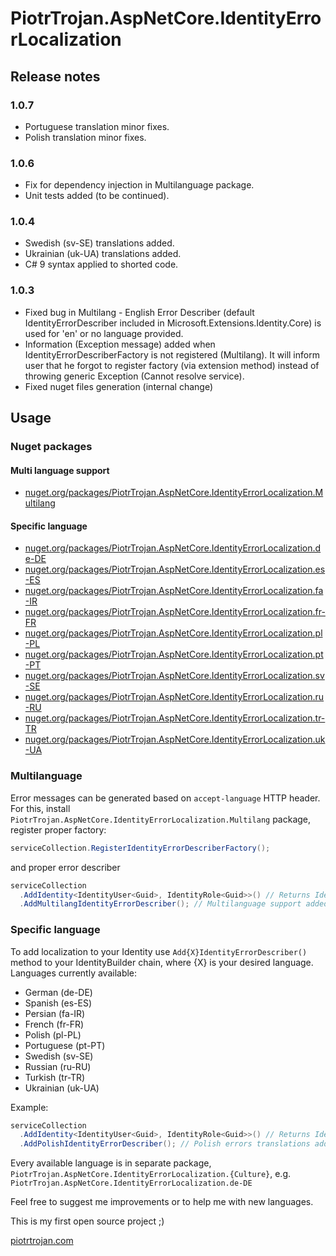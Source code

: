 # PiotrTrojan.AspNetCore.IdentityErrorLocalization

## Release notes

### 1.0.7

* Portuguese translation minor fixes.
* Polish translation minor fixes.

### 1.0.6

* Fix for dependency injection in Multilanguage package.
* Unit tests added (to be continued).

### 1.0.4

* Swedish (sv-SE) translations added.
* Ukrainian (uk-UA) translations added.
* C# 9 syntax applied to shorted code.

### 1.0.3

* Fixed bug in Multilang - English Error Describer (default IdentityErrorDescriber included in Microsoft.Extensions.Identity.Core) is used for 'en' or no language provided.
* Information (Exception message) added when IdentityErrorDescriberFactory is not registered (Multilang).
  It will inform user that he forgot to register factory (via extension method) instead of throwing generic Exception (Cannot resolve service).
* Fixed nuget files generation (internal change)

## Usage

### Nuget packages

#### Multi language support

* [nuget.org/packages/PiotrTrojan.AspNetCore.IdentityErrorLocalization.Multilang](https://www.nuget.org/packages/PiotrTrojan.AspNetCore.IdentityErrorLocalization.Multilang)

#### Specific language

* [nuget.org/packages/PiotrTrojan.AspNetCore.IdentityErrorLocalization.de-DE](https://www.nuget.org/packages/PiotrTrojan.AspNetCore.IdentityErrorLocalization.de-DE)
* [nuget.org/packages/PiotrTrojan.AspNetCore.IdentityErrorLocalization.es-ES](https://www.nuget.org/packages/PiotrTrojan.AspNetCore.IdentityErrorLocalization.es-ES)
* [nuget.org/packages/PiotrTrojan.AspNetCore.IdentityErrorLocalization.fa-IR](https://www.nuget.org/packages/PiotrTrojan.AspNetCore.IdentityErrorLocalization.fa-IR)
* [nuget.org/packages/PiotrTrojan.AspNetCore.IdentityErrorLocalization.fr-FR](https://www.nuget.org/packages/PiotrTrojan.AspNetCore.IdentityErrorLocalization.fr-FR)
* [nuget.org/packages/PiotrTrojan.AspNetCore.IdentityErrorLocalization.pl-PL](https://www.nuget.org/packages/PiotrTrojan.AspNetCore.IdentityErrorLocalization.pl-PL)
* [nuget.org/packages/PiotrTrojan.AspNetCore.IdentityErrorLocalization.pt-PT](https://www.nuget.org/packages/PiotrTrojan.AspNetCore.IdentityErrorLocalization.pt-PT)
* [nuget.org/packages/PiotrTrojan.AspNetCore.IdentityErrorLocalization.sv-SE](https://www.nuget.org/packages/PiotrTrojan.AspNetCore.IdentityErrorLocalization.sv-SE)
* [nuget.org/packages/PiotrTrojan.AspNetCore.IdentityErrorLocalization.ru-RU](https://www.nuget.org/packages/PiotrTrojan.AspNetCore.IdentityErrorLocalization.ru-RU)
* [nuget.org/packages/PiotrTrojan.AspNetCore.IdentityErrorLocalization.tr-TR](https://www.nuget.org/packages/PiotrTrojan.AspNetCore.IdentityErrorLocalization.tr-TR)
* [nuget.org/packages/PiotrTrojan.AspNetCore.IdentityErrorLocalization.uk-UA](https://www.nuget.org/packages/PiotrTrojan.AspNetCore.IdentityErrorLocalization.uk-UA)

### Multilanguage

Error messages can be generated based on `accept-language` HTTP header.
For this, install `PiotrTrojan.AspNetCore.IdentityErrorLocalization.Multilang` package, register proper factory:

```cs
serviceCollection.RegisterIdentityErrorDescriberFactory();
```

and proper error describer

```cs
serviceCollection
  .AddIdentity<IdentityUser<Guid>, IdentityRole<Guid>>() // Returns IdentityBuilder, Generics just as an example.
  .AddMultilangIdentityErrorDescriber(); // Multilanguage support added.
```

### Specific language

To add localization to your Identity use `Add{X}IdentityErrorDescriber()` method to your IdentityBuilder chain, where {X} is your desired language.
Languages currently available:

* German (de-DE)
* Spanish (es-ES)
* Persian (fa-IR)
* French (fr-FR)
* Polish (pl-PL)
* Portuguese (pt-PT)
* Swedish (sv-SE)
* Russian (ru-RU)
* Turkish (tr-TR)
* Ukrainian (uk-UA)

Example:

```cs
serviceCollection
  .AddIdentity<IdentityUser<Guid>, IdentityRole<Guid>>() // Returns IdentityBuilder
  .AddPolishIdentityErrorDescriber(); // Polish errors translations added
```

Every available language is in separate package, `PiotrTrojan.AspNetCore.IdentityErrorLocalization.{Culture}`, e.g. `PiotrTrojan.AspNetCore.IdentityErrorLocalization.de-DE`

Feel free to suggest me improvements or to help me with new languages.

This is my first open source project ;)

[piotrtrojan.com](https://piotrtrojan.com)

